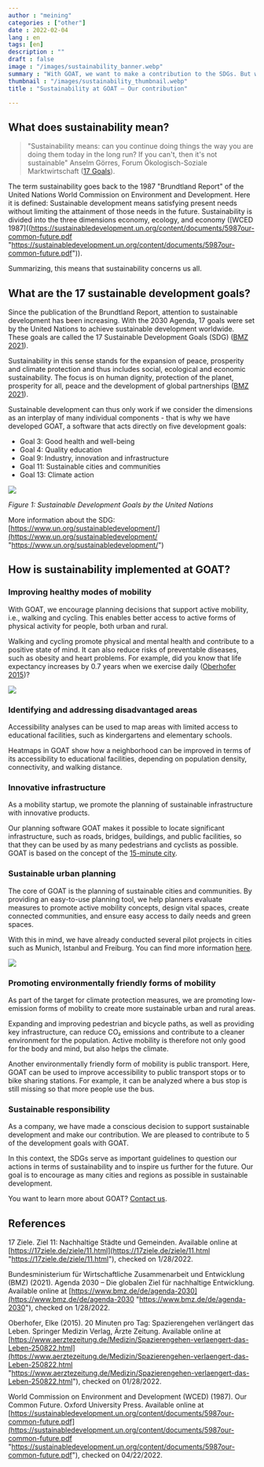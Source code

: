 ```yaml
---
author : "meining"
categories : ["other"]
date : 2022-02-04
lang : en
tags: [en]
description : ""
draft : false
image : "/images/sustainability_banner.webp"
summary : "With GOAT, we want to make a contribution to the SDGs. But what does that mean in practice? In this blog post, we explain how we promote sustainable development."
thumbnail : "/images/sustainability_thumbnail.webp"
title : "Sustainability at GOAT – Our contribution"

---
```

## What does sustainability mean?

> "Sustainability means: can you continue doing things the way you are doing them today in the long run? If you can't, then it's not sustainable" Anselm Görres, Forum Ökologisch-Soziale Marktwirtschaft ([17 Goals](https://17ziele.de/ziele/11.html "https://17ziele.de/ziele/11.html")).

The term sustainability goes back to the 1987 "Brundtland Report" of the United Nations World Commission on Environment and Development. Here it is defined: Sustainable development means satisfying present needs without limiting the attainment of those needs in the future. Sustainability is divided into the three dimensions economy, ecology, and economy ([WCED 1987]((https://sustainabledevelopment.un.org/content/documents/5987our-common-future.pdf "https://sustainabledevelopment.un.org/content/documents/5987our-common-future.pdf")).

Summarizing, this means that sustainability concerns us all.

## What are the 17 sustainable development goals?

Since the publication of the Brundtland Report, attention to sustainable development has been increasing. With the 2030 Agenda, 17 goals were set by the United Nations to achieve sustainable development worldwide. These goals are called the 17 Sustainable Development Goals (SDG) ([BMZ 2021](https://www.bmz.de/de/agenda-2030 "https://www.bmz.de/de/agenda-2030")).

Sustainability in this sense stands for the expansion of peace, prosperity and climate protection and thus includes social, ecological and economic sustainability. The focus is on human dignity, protection of the planet, prosperity for all, peace and the development of global partnerships ([BMZ 2021](https://www.bmz.de/de/agenda-2030 "https://www.bmz.de/de/agenda-2030")).

Sustainable development can thus only work if we consider the dimensions as an interplay of many individual components - that is why we have developed GOAT, a software that acts directly on five development goals:

* Goal 3: Good health and well-being
* Goal 4: Quality education
* Goal 9: Industry, innovation and infrastructure
* Goal 11: Sustainable cities and communities
* Goal 13: Climate action

![](/images/e-sdg-poster-2019_without-un-emblem_web.webp)

_Figure 1: Sustainable Development Goals by the United Nations_

More information about the SDG: [https://www.un.org/sustainabledevelopment/](https://www.un.org/sustainabledevelopment/ "https://www.un.org/sustainabledevelopment/")

## How is sustainability implemented at GOAT?

### Improving healthy modes of mobility

With GOAT, we encourage planning decisions that support active mobility, i.e., walking and cycling. This enables better access to active forms of physical activity for people, both urban and rural.

Walking and cycling promote physical and mental health and contribute to a positive state of mind. It can also reduce risks of preventable diseases, such as obesity and heart problems. For example, did you know that life expectancy increases by 0.7 years when we exercise daily ([Oberhofer 2015](https://www.aerztezeitung.de/Medizin/Spazierengehen-verlaengert-das-Leben-250822.html "https://www.aerztezeitung.de/Medizin/Spazierengehen-verlaengert-das-Leben-250822.html"))?

![](/images/undraw_ride_a_bicycle_re_6tjy.webp)

### Identifying and addressing disadvantaged areas

Accessibility analyses can be used to map areas with limited access to educational facilities, such as kindergartens and elementary schools.

Heatmaps in GOAT show how a neighborhood can be improved in terms of its accessibility to educational facilities, depending on population density, connectivity, and walking distance.

### Innovative infrastructure

As a mobility startup, we promote the planning of sustainable infrastructure with innovative products.

Our planning software GOAT makes it possible to locate significant infrastructure, such as roads, bridges, buildings, and public facilities, so that they can be used by as many pedestrians and cyclists as possible. GOAT is based on the concept of the [15-minute city](/en/posts/2020-12-08-15minutecity/ "Planning the 15-minute city with GOAT").

### Sustainable urban planning

The core of GOAT is the planning of sustainable cities and communities. By providing an easy-to-use planning tool, we help planners evaluate measures to promote active mobility concepts, design vital spaces, create connected communities, and ensure easy access to daily needs and green spaces.

With this in mind, we have already conducted several pilot projects in cities such as Munich, Istanbul and Freiburg. You can find more information [here](/goat-application/ "GOAT live").

![](/images/undraw_a_day_at_the_park_re_9kxj.webp)

### Promoting environmentally friendly forms of mobility

As part of the target for climate protection measures, we are promoting low-emission forms of mobility to create more sustainable urban and rural areas.

Expanding and improving pedestrian and bicycle paths, as well as providing key infrastructure, can reduce CO₂ emissions and contribute to a cleaner environment for the population. Active mobility is therefore not only good for the body and mind, but also helps the climate.

Another environmentally friendly form of mobility is public transport. Here, GOAT can be used to improve accessibility to public transport stops or to bike sharing stations. For example, it can be analyzed where a bus stop is still missing so that more people use the bus.

### Sustainable responsibility

As a company, we have made a conscious decision to support sustainable development and make our contribution. We are pleased to contribute to 5 of the development goals with GOAT.

In this context, the SDGs serve as important guidelines to question our actions in terms of sustainability and to inspire us further for the future. Our goal is to encourage as many cities and regions as possible in sustainable development.

You want to learn more about GOAT? [Contact us](/en/contact/ "Contact form").

## References

17 Ziele. Ziel 11: Nachhaltige Städte und Gemeinden. Available online at [https://17ziele.de/ziele/11.html](https://17ziele.de/ziele/11.html "https://17ziele.de/ziele/11.html"), checked on 1/28/2022.

Bundesministerium für Wirtschaftliche Zusammenarbeit und Entwicklung (BMZ) (2021). Agenda 2030 – Die globalen Ziel für nachhaltige Entwicklung. Available online at [https://www.bmz.de/de/agenda-2030](https://www.bmz.de/de/agenda-2030 "https://www.bmz.de/de/agenda-2030"), checked on 1/28/2022.

Oberhofer, Elke (2015). 20 Minuten pro Tag: Spazierengehen verlängert das Leben. Springer Medizin Verlag, Ärzte Zeitung. Available online at [https://www.aerztezeitung.de/Medizin/Spazierengehen-verlaengert-das-Leben-250822.html](https://www.aerztezeitung.de/Medizin/Spazierengehen-verlaengert-das-Leben-250822.html "https://www.aerztezeitung.de/Medizin/Spazierengehen-verlaengert-das-Leben-250822.html"), checked on 01/28/2022.

World Commission on Environment and Development (WCED) (1987). Our Common Future. Oxford University Press. Available online at [https://sustainabledevelopment.un.org/content/documents/5987our-common-future.pdf](https://sustainabledevelopment.un.org/content/documents/5987our-common-future.pdf "https://sustainabledevelopment.un.org/content/documents/5987our-common-future.pdf"), checked on 04/22/2022.